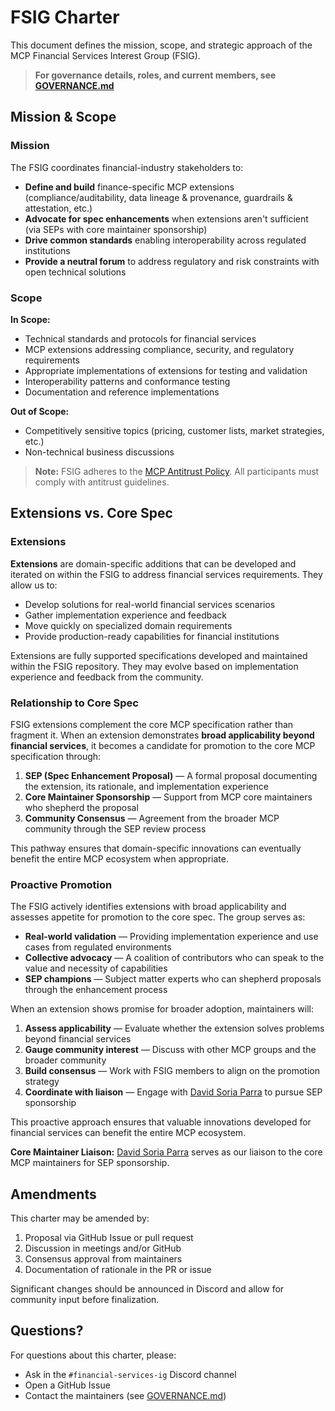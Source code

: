 # FSIG Charter

This document defines the mission, scope, and strategic approach of the MCP Financial Services Interest Group (FSIG).

> **For governance details, roles, and current members, see [GOVERNANCE.md](./GOVERNANCE.md)**

## Mission & Scope

### Mission

The FSIG coordinates financial-industry stakeholders to:

- **Define and build** finance-specific MCP extensions (compliance/auditability, data lineage & provenance, guardrails & attestation, etc.)
- **Advocate for spec enhancements** when extensions aren't sufficient (via SEPs with core maintainer sponsorship)
- **Drive common standards** enabling interoperability across regulated institutions
- **Provide a neutral forum** to address regulatory and risk constraints with open technical solutions

### Scope

**In Scope:**
- Technical standards and protocols for financial services
- MCP extensions addressing compliance, security, and regulatory requirements
- Appropriate implementations of extensions for testing and validation
- Interoperability patterns and conformance testing
- Documentation and reference implementations

**Out of Scope:**
- Competitively sensitive topics (pricing, customer lists, market strategies, etc.)
- Non-technical business discussions

> **Note:** FSIG adheres to the [MCP Antitrust Policy](https://github.com/modelcontextprotocol/modelcontextprotocol/blob/main/ANTITRUST.md). All participants must comply with antitrust guidelines.

## Extensions vs. Core Spec

### Extensions

**Extensions** are domain-specific additions that can be developed and iterated on within the FSIG to address financial services requirements. They allow us to:
- Develop solutions for real-world financial services scenarios
- Gather implementation experience and feedback
- Move quickly on specialized domain requirements
- Provide production-ready capabilities for financial institutions

Extensions are fully supported specifications developed and maintained within the FSIG repository. They may evolve based on implementation experience and feedback from the community.

### Relationship to Core Spec

FSIG extensions complement the core MCP specification rather than fragment it. When an extension demonstrates **broad applicability beyond financial services**, it becomes a candidate for promotion to the core MCP specification through:

1. **SEP (Spec Enhancement Proposal)** — A formal proposal documenting the extension, its rationale, and implementation experience
2. **Core Maintainer Sponsorship** — Support from MCP core maintainers who shepherd the proposal
3. **Community Consensus** — Agreement from the broader MCP community through the SEP review process

This pathway ensures that domain-specific innovations can eventually benefit the entire MCP ecosystem when appropriate.

### Proactive Promotion

The FSIG actively identifies extensions with broad applicability and assesses appetite for promotion to the core spec. The group serves as:

- **Real-world validation** — Providing implementation experience and use cases from regulated environments
- **Collective advocacy** — A coalition of contributors who can speak to the value and necessity of capabilities
- **SEP champions** — Subject matter experts who can shepherd proposals through the enhancement process

When an extension shows promise for broader adoption, maintainers will:
1. **Assess applicability** — Evaluate whether the extension solves problems beyond financial services
2. **Gauge community interest** — Discuss with other MCP groups and the broader community
3. **Build consensus** — Work with FSIG members to align on the promotion strategy
4. **Coordinate with liaison** — Engage with [David Soria Parra](https://github.com/dsp-ant) to pursue SEP sponsorship

This proactive approach ensures that valuable innovations developed for financial services can benefit the entire MCP ecosystem.

**Core Maintainer Liaison:** [David Soria Parra](https://github.com/dsp-ant) serves as our liaison to the core MCP maintainers for SEP sponsorship.

## Amendments

This charter may be amended by:
1. Proposal via GitHub Issue or pull request
2. Discussion in meetings and/or GitHub
3. Consensus approval from maintainers
4. Documentation of rationale in the PR or issue

Significant changes should be announced in Discord and allow for community input before finalization.

## Questions?

For questions about this charter, please:
- Ask in the `#financial-services-ig` Discord channel
- Open a GitHub Issue
- Contact the maintainers (see [GOVERNANCE.md](./GOVERNANCE.md))
